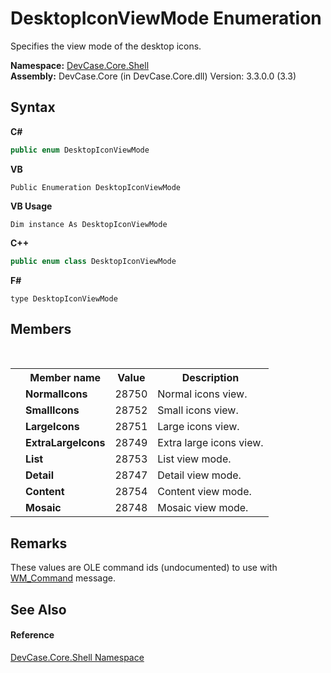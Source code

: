 # DesktopIconViewMode Enumeration
 

Specifies the view mode of the desktop icons.

**Namespace:**&nbsp;<a href="N_DevCase_Core_Shell">DevCase.Core.Shell</a><br />**Assembly:**&nbsp;DevCase.Core (in DevCase.Core.dll) Version: 3.3.0.0 (3.3)

## Syntax

**C#**<br />
``` C#
public enum DesktopIconViewMode
```

**VB**<br />
``` VB
Public Enumeration DesktopIconViewMode
```

**VB Usage**<br />
``` VB Usage
Dim instance As DesktopIconViewMode
```

**C++**<br />
``` C++
public enum class DesktopIconViewMode
```

**F#**<br />
``` F#
type DesktopIconViewMode
```


## Members
&nbsp;<table><tr><th></th><th>Member name</th><th>Value</th><th>Description</th></tr><tr><td /><td target="F:DevCase.Core.Shell.DesktopIconViewMode.NormalIcons">**NormalIcons**</td><td>28750</td><td>Normal icons view.</td></tr><tr><td /><td target="F:DevCase.Core.Shell.DesktopIconViewMode.SmallIcons">**SmallIcons**</td><td>28752</td><td>Small icons view.</td></tr><tr><td /><td target="F:DevCase.Core.Shell.DesktopIconViewMode.LargeIcons">**LargeIcons**</td><td>28751</td><td>Large icons view.</td></tr><tr><td /><td target="F:DevCase.Core.Shell.DesktopIconViewMode.ExtraLargeIcons">**ExtraLargeIcons**</td><td>28749</td><td>Extra large icons view.</td></tr><tr><td /><td target="F:DevCase.Core.Shell.DesktopIconViewMode.List">**List**</td><td>28753</td><td>List view mode.</td></tr><tr><td /><td target="F:DevCase.Core.Shell.DesktopIconViewMode.Detail">**Detail**</td><td>28747</td><td>Detail view mode.</td></tr><tr><td /><td target="F:DevCase.Core.Shell.DesktopIconViewMode.Content">**Content**</td><td>28754</td><td>Content view mode.</td></tr><tr><td /><td target="F:DevCase.Core.Shell.DesktopIconViewMode.Mosaic">**Mosaic**</td><td>28748</td><td>Mosaic view mode.</td></tr></table>

## Remarks
These values are OLE command ids (undocumented) to use with <a href="T_DevCase_Interop_Unmanaged_Win32_Enums_WindowMessages">WM_Command</a> message.

## See Also


#### Reference
<a href="N_DevCase_Core_Shell">DevCase.Core.Shell Namespace</a><br />